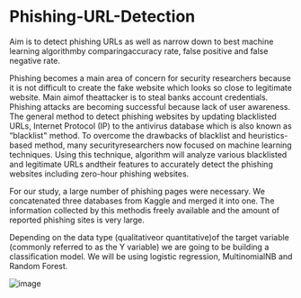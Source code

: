 # Phishing-URL-Detection
Aim is to detect phishing URLs as well as narrow down to best machine learning algorithmby comparingaccuracy rate, false positive and false negative rate.

Phishing becomes a main area of concern for security researchers because it is not difficult
to create the fake website which looks so close to legitimate website. Main aimof theattacker is to steal banks account credentials. Phishing attacks are becoming successful because lack of user awareness. The general method to detect phishing websites by updating blacklisted URLs, Internet
Protocol (IP) to the antivirus database which is also known as “blacklist" method. To overcome the drawbacks of blacklist and heuristics-based method, many securityresearchers now focused on machine learning techniques. Using this technique, algorithm will analyze various blacklisted and legitimate URLs andtheir features to accurately detect the phishing websites including zero-hour phishing websites. 

For our study, a large number of phishing pages were necessary. We concatenated three databases from Kaggle and merged it into one. The information collected by this methodis freely available and the amount of reported phishing sites is very large.

Depending on the data type (qualitativeor quantitative)of the target variable (commonly referred to as the Y variable) we are  going to be building a classification model. We will be using logistic regression, MultinomialNB and Random Forest.


![image](https://user-images.githubusercontent.com/63391946/168397018-90190268-62e5-4e2e-8488-71626087db2c.png)
